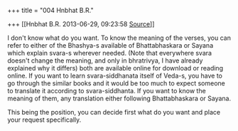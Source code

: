 +++
title = "004 Hnbhat B.R."

+++
[[Hnbhat B.R.	2013-06-29, 09:23:58 [Source](https://groups.google.com/g/samskrita/c/ZzAmHn_y3FU)]]



I don't know what do you want. To know the meaning of the verses, you can refer to either of the Bhashya-s available of Bhattabhaskara or Sayana which explain svara-s wherever needed. (Note that everywhere svara doesn't change the meaning, and only in bhratrivya, I have already explained why it differs) both are available online for download or reading online. If you want to learn svara-siddhanata itself of Veda-s, you have to go through the similar books and it would be too much to expect someone to translate it according to svara-siddhanta. If you want to know the meaning of them, any translation either following Bhattabhaskara or Sayana.

  

This being the position, you can decide first what do you want and place your request specifically.  

  

  

  

